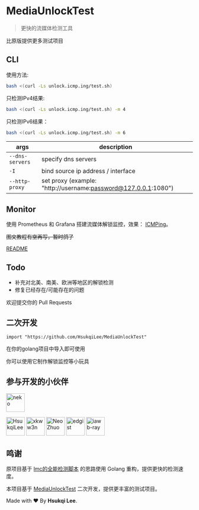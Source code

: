 # MediaUnlockTest

> 更快的流媒体检测工具

比原版提供更多测试项目

## CLI

使用方法: 

```bash
bash <(curl -Ls unlock.icmp.ing/test.sh)
```

只检测IPv4结果:

```bash
bash <(curl -Ls unlock.icmp.ing/test.sh) -m 4
```

只检测IPv6结果：

```bash
bash <(curl -Ls unlock.icmp.ing/test.sh) -m 6
```

|args|description|
|-|-|
|`--dns-servers`|specify dns servers|
|`-I`|bind source ip address / interface|
|`--http-proxy`|set proxy (example: "http://username:password@127.0.0.1:1080")|

## Monitor

使用 Prometheus 和 Grafana 搭建流媒体解锁监控，效果： [ICMPing](https://icmp.ing/service)。

~~图文教程有空再写，暂时鸽了~~

[README](https://github.com/HsukqiLee/MediaUnlockTest/blob/main/monitor/readme.md)

## Todo

- 补充对北美、南美、欧洲等地区的解锁检测
- 修复已经存在/可能存在的问题

欢迎提交你的 Pull Requests

## 二次开发

```golang
import "https://github.com/HsukqiLee/MediaUnlockTest"
```

在你的golang项目中导入即可使用

你可以使用它制作解锁监控等小玩具

## 参与开发的小伙伴

<!--GAMFC_DELIMITER--><a href="https://github.com/nkeonkeo" title="neko"><img src="https://avatars.githubusercontent.com/u/36293036?v=4" width="50;" alt="neko"/></a>
<a href="https://github.com/HsukqiLee" title="HsukqiLee"><img src="https://avatars.githubusercontent.com/u/79034142?v=4" width="50;" alt="HsukqiLee"/></a>
<a href="https://github.com/xkww3n" title="xkww3n"><img src="https://avatars.githubusercontent.com/u/30206355?v=4" width="50;" alt="xkww3n"/></a>
<a href="https://github.com/oif" title="Neo Zhuo"><img src="https://avatars.githubusercontent.com/u/6374269?v=4" width="50;" alt="Neo Zhuo"/></a>
<a href="https://github.com/edgist" title="edgist"><img src="https://avatars.githubusercontent.com/u/34343603?v=4" width="50;" alt="edgist"/></a>
<a href="https://github.com/iawb-ray" title="iawb-ray"><img src="https://avatars.githubusercontent.com/u/49180084?v=4" width="50;" alt="iawb-ray"/></a><!--GAMFC_DELIMITER_END-->

## 鸣谢

原项目基于 [lmc的全能检测脚本](https://github.com/lmc999/RegionRestrictionCheck) 的思路使用 Golang 重构，提供更快的检测速度。

本项目基于 [MediaUnlockTest](https://github.com/nkeonkeo/MediaUnlockTest) 二次开发，提供更丰富的测试项目。

Made with ❤️ By **Hsukqi Lee**.

